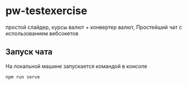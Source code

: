 # pw-testexercise

простой слайдер, курсы валют + конвертер валют, Простейший чат с использованием вебсокетов

## Запуск чата

На локальной машине запускается командой в консоле

` npm run serve `
